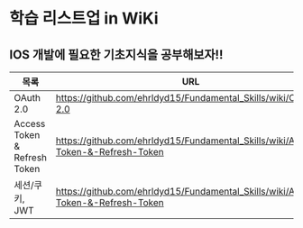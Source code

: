# 학습 리스트업 in WiKi

## IOS 개발에 필요한 기초지식을 공부해보자!! 

| 목록 | URL |
| ------ | ------ |
| OAuth 2.0 | https://github.com/ehrldyd15/Fundamental_Skills/wiki/OAuth-2.0 |
| Access Token & Refresh Token | https://github.com/ehrldyd15/Fundamental_Skills/wiki/Access-Token-&-Refresh-Token |
| 세션/쿠키, JWT | https://github.com/ehrldyd15/Fundamental_Skills/wiki/Access-Token-&-Refresh-Token |
